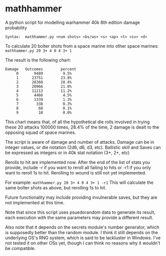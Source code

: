 # mathhammer
A python script for modelling warhammer 40k 8th edition damage probability

```Syntax:  mathhammer.py <num shots> <bs/ws> <s> <ap> <t> <sv> <d>```

To calculate 20 bolter shots from a space marine into other space marines:
```mathhammer.py 20 3+ 4 0 4 3+ 1```

The result is the following chart:
```
Damage   Outcomes        percent
     0       9489         9.5%
     1      23751        23.8%
     2      28360        28.4%
     3      20966        21.0%
     4      11213        11.2%
     5       4466         4.5%
     6       1339         1.3%
     7        338         0.3%
     8         68         0.1%
     9         10         0.0%
```

This chart means that, of all the hypothetical die rolls involved in trying these 20 attacks 100000 times, 28.4% of the time, 2 damage is dealt to the opposing squad of space marines.

The script is aware of damage and number of attacks.  Damage can be in integer values, or die notation (2d6, d6, d3, etc).  Ballistic skill and Saves can be expressed as integers or in 40k stat notation (3+, 2+, etc)

Rerolls to hit are implemented now.  After the end of the list of stats you provide, include -r if you want to reroll all failing to hits or -r1 if you only want to reroll 1s to hit.  Rerolling to wound is still not yet implemented.

For example:
```mathhammer.py 20 3+ 4 0 4 3+ 1 -r1```
This will calculate the same bolter shots as above, but rerolling 1s to hit.

Future functionality may include providing invulnerable saves, but they are not implemented at this time.

Note that since this script uses psuedorandom data to generate its result, each execution with the same parameters may provide a different result.  

Also note that it depends on the secrets module's number generator, which is supposedly better than the random module.  I think it still depends on the underlying OS's RNG system, which is said to be lackluster in Windows.  I've not tested it on other OSs yet, though I can think no reasons why it wouldn't be compatible.
